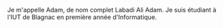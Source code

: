 Je m'appelle Adam, de nom complet Labadi Ali Adam.
Je suis étudiant à l'IUT de Blagnac en première année d'Informatique.
